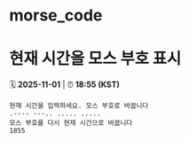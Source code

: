 # morse_code
# 현재 시간을 모스 부호 표시
<!-- MORSE_TIME_START -->
🗓️ **2025-11-01** | ⏰ **18:55 (KST)**

```
현재 시간을 입력하세요. 모스 부호로 바꿉니다
.---- ---.. ..... .....
모스 부호를 다시 현재 시간으로 바꿉니다
1855
```
<!-- MORSE_TIME_END -->
